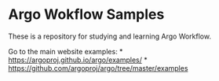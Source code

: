 # Argo Wokflow Samples
These is a repository for studying and learning Argo Workflow.

Go to the main website examples: 
    * https://argoproj.github.io/argo/examples/
    * https://github.com/argoproj/argo/tree/master/examples
